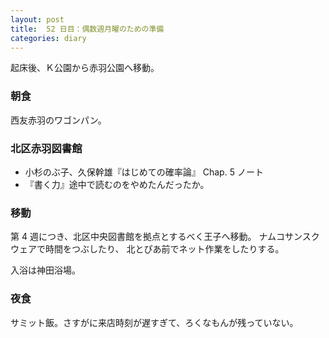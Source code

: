 ```yaml
---
layout: post
title:  52 日目：偶数週月曜のための準備
categories: diary
---
```


起床後、Ｋ公園から赤羽公園へ移動。

### 朝食

西友赤羽のワゴンパン。

### 北区赤羽図書館

* 小杉のぶ子、久保幹雄『はじめての確率論』 Chap. 5 ノート
* 『書く力』途中で読むのをやめたんだったか。

### 移動

第 4 週につき、北区中央図書館を拠点とするべく王子へ移動。
ナムコサンスクウェアで時間をつぶしたり、
北とぴあ前でネット作業をしたりする。

入浴は神田浴場。

### 夜食

サミット飯。さすがに来店時刻が遅すぎて、ろくなもんが残っていない。
